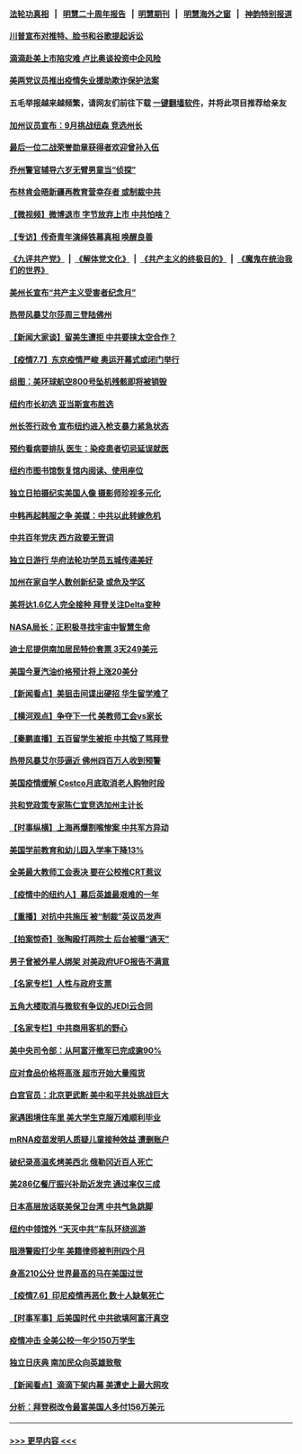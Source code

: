 #### [法轮功真相](https://github.com/gfw-breaker/truth/blob/master/README.md?t=0) &nbsp;&nbsp;|&nbsp;&nbsp; [明慧二十周年报告](https://github.com/gfw-breaker/mh-reports/blob/master/README.md?t=0) &nbsp;&nbsp;|&nbsp;&nbsp;[明慧期刊](https://github.com/gfw-breaker/mh-qikan) &nbsp;&nbsp;|&nbsp;&nbsp; [明慧海外之窗](https://github.com/gfw-breaker/mh-news/blob/master/README.md?t=0) &nbsp;&nbsp;|&nbsp;&nbsp; [神韵特别报道](https://github.com/gfw-breaker/mh-news/blob/master/shenyun.md?t=0)
#### [川普宣布对推特、脸书和谷歌提起诉讼](../pages/nsc412/n13074514.md?t=07080501) 
#### [滴滴赴美上市陷灾难 卢比奥谈投资中企风险](../pages/nsc412/n13074219.md?t=07080501) 
#### [美两党议员推出疫情失业援助欺诈保护法案](../pages/nsc412/n13072853.md?t=07080501) 
#### 五毛举报越来越频繁，请网友们前往下载 [一键翻墙软件](https://github.com/gfw-breaker/ssr-accounts)，并将此项目推荐给亲友
#### [加州议员宣布：9月挑战纽森 竞选州长](../pages/nsc412/n13072711.md?t=07080501) 
#### [最后一位二战荣誉勋章获得者欢迎曾孙入伍](../pages/nsc412/n13071612.md?t=07080501) 
#### [乔州警官辅导六岁无臂男童当“侦探”](../pages/nsc412/n13071558.md?t=07080501) 
#### [布林肯会晤新疆再教育营幸存者 或制裁中共](../pages/nsc412/n13074039.md?t=07080501) 
#### [【微视频】微博退市 字节放弃上市 中共怕啥？](../pages/nsc412/n13074026.md?t=07080501) 
#### [【专访】传奇青年演绎铁幕真相 唤醒良善](../pages/nsc412/n13073090.md?t=07080501) 
#### [《九评共产党》](https://github.com/begood0513/9ping.md/blob/master/README.md) &nbsp;|&nbsp; [《解体党文化》](../../../../jtdwh.md/blob/master/README.md)  &nbsp;|&nbsp; [《共产主义的终极目的》](../../../../gczydzjmd.md/blob/master/README.md) &nbsp;|&nbsp; [《魔鬼在统治我们的世界》](../../../../mgztzwmdsj.md/blob/master/README.md) 
#### [美州长宣布“共产主义受害者纪念月”](../pages/nsc412/n13074024.md?t=07080501) 
#### [热带风暴艾尔莎周三登陆佛州](../pages/nsc412/n13073926.md?t=07080501) 
#### [【新闻大家谈】留美生遭拒 中共要挟太空合作？](../pages/nsc412/n13072792.md?t=07080501) 
#### [【疫情7.7】东京疫情严峻 奥运开幕式或闭门举行](../pages/nsc412/n13073459.md?t=07080501) 
#### [组图：美环球航空800号坠机残骸即将被销毁](../pages/nsc412/n13073586.md?t=07080501) 
#### [纽约市长初选 亚当斯宣布胜选](../pages/nsc412/n13073036.md?t=07080501) 
#### [州长签行政令 宣布纽约进入枪支暴力紧急状态](../pages/nsc412/n13073028.md?t=07080501) 
#### [预约看病要排队  医生：染疫患者切忌延误就医](../pages/nsc412/n13072967.md?t=07080501) 
#### [纽约市图书馆恢复馆内阅读、使用座位](../pages/nsc412/n13073134.md?t=07080501) 
#### [独立日拍摄纪实美国人像 摄影师珍视多元化](../pages/nsc412/n13073113.md?t=07080501) 
#### [中韩再起韩服之争 美媒：中共以此转嫁危机](../pages/nsc412/n13072062.md?t=07080501) 
#### [中共百年党庆 西方政要无贺词](../pages/nsc412/n13071949.md?t=07080501) 
#### [独立日游行 华府法轮功学员五城传递美好](../pages/nsc412/n13069938.md?t=07080501) 
#### [加州在家自学人数创新纪录 或危及学区](../pages/nsc412/n13072921.md?t=07080501) 
#### [美将达1.6亿人完全接种 拜登关注Delta变种](../pages/nsc412/n13072820.md?t=07080501) 
#### [NASA局长：正积极寻找宇宙中智慧生命](../pages/nsc412/n13072815.md?t=07080501) 
#### [迪士尼提供南加居民特价套票 3天249美元](../pages/nsc412/n13072818.md?t=07080501) 
#### [美国今夏汽油价格预计将上涨20美分](../pages/nsc412/n13072622.md?t=07080501) 
#### [【新闻看点】美狙击间谍出硬招 华生留学难了](../pages/nsc412/n13072489.md?t=07080501) 
#### [【横河观点】争夺下一代 美教师工会vs家长](../pages/nsc412/n13072578.md?t=07080501) 
#### [【秦鹏直播】五百留学生被拒 中共恼了骂拜登](../pages/nsc412/n13072502.md?t=07080501) 
#### [热带风暴艾尔莎逼近 佛州四百万人收到预警](../pages/nsc412/n13072482.md?t=07080501) 
#### [美国疫情缓解 Costco月底取消老人购物时段](../pages/nsc412/n13072320.md?t=07080501) 
#### [共和党政策专家陈仁宜竞选加州主计长](../pages/nsc412/n13072640.md?t=07080501) 
#### [【时事纵横】上海再爆割喉惨案 中共军方异动](../pages/nsc412/n13072448.md?t=07080501) 
#### [美国学前教育和幼儿园入学率下降13%](../pages/nsc412/n13072472.md?t=07080501) 
#### [全美最大教师工会表决 要在公校推CRT惹议](../pages/nsc412/n13070424.md?t=07080501) 
#### [【疫情中的纽约人】幕后英雄最艰难的一年](../pages/nsc412/n13072491.md?t=07080501) 
#### [【重播】对抗中共施压 被“制裁”英议员发声](../pages/nsc412/n13072480.md?t=07080501) 
#### [【拍案惊奇】张陶殴打两院士 后台被曝“通天”](../pages/nsc412/n13070496.md?t=07080501) 
#### [男子曾被外星人绑架 对美政府UFO报告不满意](../pages/nsc412/n13072220.md?t=07080501) 
#### [【名家专栏】人性与政府支票](../pages/nsc412/n13071618.md?t=07080501) 
#### [五角大楼取消与微软有争议的JEDI云合同](../pages/nsc412/n13072144.md?t=07080501) 
#### [【名家专栏】中共商用客机的野心](../pages/nsc412/n13071673.md?t=07080501) 
#### [美中央司令部：从阿富汗撤军已完成逾90%](../pages/nsc412/n13072228.md?t=07080501) 
#### [应对食品价格将高涨 超市开始大量囤货](../pages/nsc412/n13072202.md?t=07080501) 
#### [白宫官员：北京更武断 美中和平共处挑战巨大](../pages/nsc412/n13071990.md?t=07080501) 
#### [家遇困境住车里 美大学生克服万难顺利毕业](../pages/nsc412/n13071494.md?t=07080501) 
#### [mRNA疫苗发明人质疑儿童接种效益 遭删账户](../pages/nsc412/n13071702.md?t=07080501) 
#### [破纪录高温炙烤美西北 俄勒冈近百人死亡](../pages/nsc412/n13071713.md?t=07080501) 
#### [美286亿餐厅振兴补助近发完 通过率仅三成](../pages/nsc412/n13070509.md?t=07080501) 
#### [日本高层放话联美保卫台湾 中共气急跳脚](../pages/nsc412/n13071775.md?t=07080501) 
#### [纽约中领馆外 “天灭中共”车队环绕巡游](../pages/nsc412/n13070693.md?t=07080501) 
#### [阻港警殴打少年 美籍律师被判刑四个月](../pages/nsc412/n13071695.md?t=07080501) 
#### [身高210公分 世界最高的马在美国过世](../pages/nsc412/n13071139.md?t=07080501) 
#### [【疫情7.6】印尼疫情再恶化 数十人缺氧死亡](../pages/nsc412/n13071110.md?t=07080501) 
#### [【时事军事】后美国时代 中共欲填阿富汗真空](../pages/nsc412/n13071362.md?t=07080501) 
#### [疫情冲击 全美公校一年少150万学生](../pages/nsc412/n13070413.md?t=07080501) 
#### [独立日庆典 南加民众向英雄致敬](../pages/nsc412/n13070397.md?t=07080501) 
#### [【新闻看点】滴滴下架内幕 美遭史上最大网攻](../pages/nsc412/n13069966.md?t=07080501) 
#### [分析：拜登税改令最富美国人多付156万美元](../pages/nsc412/n13070117.md?t=07080501) 

----
#### [ >>> 更早内容 <<< ](../indexes/nsc412-earlier.md)
